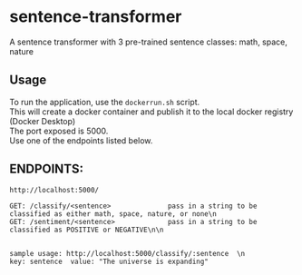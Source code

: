 # sentence-transformer
A sentence transformer with 3 pre-trained sentence classes: math, space, nature

## Usage

To run the application, use the `dockerrun.sh` script.<br>
This will create a docker container and publish it to the local docker registry (Docker Desktop)<br>
The port exposed is 5000.<br>
Use one of the endpoints listed below.<br>

## ENDPOINTS:
    http://localhost:5000/

    GET: /classify/<sentence>              pass in a string to be classified as either math, space, nature, or none\n
    GET: /sentiment/<sentence>             pass in a string to be classified as POSITIVE or NEGATIVE\n\n
    

    sample usage: http://localhost:5000/classify/:sentence  \n
    key: sentence  value: "The universe is expanding"